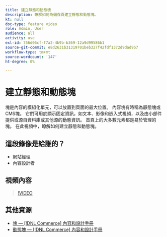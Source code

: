 ```yaml
---
title: 建立靜態和動態塊
description: 瞭解如何為儲存頁建立靜態和動態塊。
kt: null
doc-type: feature video
role: Admin, User
audience: all
activity: use
exl-id: 756d06cf-f7a2-4b9b-b369-12a9d99586b1
source-git-commit: e8d2631b31319701beb327f42fdf1372d9dad9b7
workflow-type: tm+mt
source-wordcount: '147'
ht-degree: 0%

---
```


# 建立靜態和動態塊

塊是內容的模組化單元，可以放置到頁面的最大位置。 內容塊有時稱為靜態塊或CMS塊。 它們可用於顯示固定資訊，如文本、影像和嵌入式視頻，以及由小部件提供或源自資料庫或其他源的動態資訊。 首頁上的大多數元素都是易於管理的塊。 在此視頻中，瞭解如何建立靜態和動態塊。

## 這段錄像是給誰的？

- 網站經理
- 內容設計者

## 視頻內容

>[!VIDEO](https://video.tv.adobe.com/v/343783?quality=12&learn=on)

## 其他資源

- [塊 —  [!DNL Commerce] 內容和設計手冊](https://experienceleague.adobe.com/docs/commerce-admin/content-design/elements/blocks/blocks.html)
- [動態塊 —  [!DNL Commerce] 內容和設計手冊](https://experienceleague.adobe.com/docs/commerce-admin/content-design/elements/dynamic-blocks/dynamic-blocks.html)
